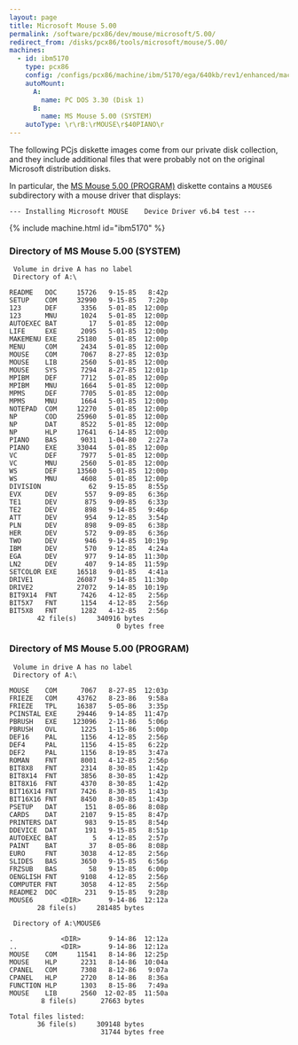 ```yaml
---
layout: page
title: Microsoft Mouse 5.00
permalink: /software/pcx86/dev/mouse/microsoft/5.00/
redirect_from: /disks/pcx86/tools/microsoft/mouse/5.00/
machines:
  - id: ibm5170
    type: pcx86
    config: /configs/pcx86/machine/ibm/5170/ega/640kb/rev1/enhanced/machine.xml
    autoMount:
      A:
        name: PC DOS 3.30 (Disk 1)
      B:
        name: MS Mouse 5.00 (SYSTEM)
    autoType: \r\rB:\rMOUSE\r$40PIANO\r
---
```


The following PCjs diskette images come from our private disk collection, and they include additional files
that were probably not on the original Microsoft distribution disks.

In particular, the [MS Mouse 5.00 (PROGRAM)](#directory-of-ms-mouse-500-program) diskette contains a `MOUSE6`
subdirectory with a mouse driver that displays:

	--- Installing Microsoft MOUSE    Device Driver v6.b4 test ---

{% include machine.html id="ibm5170" %}

### Directory of MS Mouse 5.00 (SYSTEM)

     Volume in drive A has no label
     Directory of A:\

    README   DOC     15726   9-15-85   8:42p
    SETUP    COM     32990   9-15-85   7:20p
    123      DEF      3356   5-01-85  12:00p
    123      MNU      1024   5-01-85  12:00p
    AUTOEXEC BAT        17   5-01-85  12:00p
    LIFE     EXE      2095   5-01-85  12:00p
    MAKEMENU EXE     25180   5-01-85  12:00p
    MENU     COM      2434   5-01-85  12:00p
    MOUSE    COM      7067   8-27-85  12:03p
    MOUSE    LIB      2560   5-01-85  12:00p
    MOUSE    SYS      7294   8-27-85  12:01p
    MPIBM    DEF      7712   5-01-85  12:00p
    MPIBM    MNU      1664   5-01-85  12:00p
    MPMS     DEF      7705   5-01-85  12:00p
    MPMS     MNU      1664   5-01-85  12:00p
    NOTEPAD  COM     12270   5-01-85  12:00p
    NP       COD     25960   5-01-85  12:00p
    NP       DAT      8522   5-01-85  12:00p
    NP       HLP     17641   6-14-85  12:00p
    PIANO    BAS      9031   1-04-80   2:27a
    PIANO    EXE     33044   5-01-85  12:00p
    VC       DEF      7977   5-01-85  12:00p
    VC       MNU      2560   5-01-85  12:00p
    WS       DEF     13560   5-01-85  12:00p
    WS       MNU      4608   5-01-85  12:00p
    DIVISION            62   9-15-85   8:55p
    EVX      DEV       557   9-09-85   6:36p
    TE1      DEV       875   9-09-85   6:33p
    TE2      DEV       898   9-14-85   9:46p
    ATT      DEV       954   9-12-85   3:54p
    PLN      DEV       898   9-09-85   6:38p
    HER      DEV       572   9-09-85   6:36p
    TWO      DEV       946   9-14-85  10:19p
    IBM      DEV       570   9-12-85   4:24a
    EGA      DEV       977   9-14-85  11:30p
    LN2      DEV       407   9-14-85  11:59p
    SETCOLOR EXE     16518   9-01-85   4:41a
    DRIVE1           26087   9-14-85  11:30p
    DRIVE2           27072   9-14-85  10:19p
    BIT9X14  FNT      7426   4-12-85   2:56p
    BIT5X7   FNT      1154   4-12-85   2:56p
    BIT5X8   FNT      1282   4-12-85   2:56p
           42 file(s)     340916 bytes
                               0 bytes free

### Directory of MS Mouse 5.00 (PROGRAM)

     Volume in drive A has no label
     Directory of A:\

    MOUSE    COM      7067   8-27-85  12:03p
    FRIEZE   COM     43762   8-23-86   9:58a
    FRIEZE   TPL     16387   5-05-86   3:35p
    PCINSTAL EXE     29446   9-14-85  11:47p
    PBRUSH   EXE    123096   2-11-86   5:06p
    PBRUSH   OVL      1225   1-15-86   5:00p
    DEF16    PAL      1156   4-12-85   2:56p
    DEF4     PAL      1156   4-15-85   6:22p
    DEF2     PAL      1156   8-19-85   3:47a
    ROMAN    FNT      8001   4-12-85   2:56p
    BIT8X8   FNT      2314   8-30-85   1:42p
    BIT8X14  FNT      3856   8-30-85   1:42p
    BIT8X16  FNT      4370   8-30-85   1:42p
    BIT16X14 FNT      7426   8-30-85   1:43p
    BIT16X16 FNT      8450   8-30-85   1:43p
    PSETUP   DAT       151   8-05-86   8:08p
    CARDS    DAT      2107   9-15-85   8:47p
    PRINTERS DAT       983   9-15-85   8:54p
    DDEVICE  DAT       191   9-15-85   8:51p
    AUTOEXEC BAT         5   4-12-85   2:57p
    PAINT    BAT        37   8-05-86   8:08p
    EURO     FNT      3038   4-12-85   2:56p
    SLIDES   BAS      3650   9-15-85   6:56p
    FRZSUB   BAS        58   9-13-85   6:00p
    OENGLISH FNT      9108   4-12-85   2:56p
    COMPUTER FNT      3058   4-12-85   2:56p
    README2  DOC       231   9-15-85   9:28p
    MOUSE6       <DIR>       9-14-86  12:12a
           28 file(s)     281485 bytes

     Directory of A:\MOUSE6

    .            <DIR>       9-14-86  12:12a
    ..           <DIR>       9-14-86  12:12a
    MOUSE    COM     11541   8-14-86  12:25p
    MOUSE    HLP      2231   8-14-86  10:04a
    CPANEL   COM      7308   8-12-86   9:07a
    CPANEL   HLP      2720   8-14-86   8:36a
    FUNCTION HLP      1303   8-15-86   7:49a
    MOUSE    LIB      2560  12-02-85  11:50a
            8 file(s)      27663 bytes

    Total files listed:
           36 file(s)     309148 bytes
                           31744 bytes free
